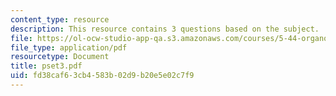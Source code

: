 ```yaml
---
content_type: resource
description: This resource contains 3 questions based on the subject.
file: https://ol-ocw-studio-app-qa.s3.amazonaws.com/courses/5-44-organometallic-chemistry-fall-2004/fd38caf63cb4583b02d9b20e5e02c7f9_pset3.pdf
file_type: application/pdf
resourcetype: Document
title: pset3.pdf
uid: fd38caf6-3cb4-583b-02d9-b20e5e02c7f9
---
```

